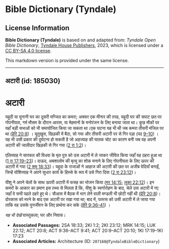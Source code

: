 # Bible Dictionary (Tyndale)

## License Information

**Bible Dictionary (Tyndale)** is based on and adapted from: _Tyndale Open Bible Dictionary_, [Tyndale House Publishers](https://tyndaleopenresources.com/), 2023, which is licensed under a [CC BY-SA 4.0 license](https://creativecommons.org/licenses/by-sa/4.0/legalcode.en).

This markdown version is provided under the same license.



--------------------------------

## अटारी (id: 185030)

अटारी
=====

यहूदी या यूनानी घर का दूसरी मन्जिल का कमरा; अक्सर एक मीनार की तरह, यहूदी घर की सपाट छत पर गोपनीयता, गर्म मौसम के दौरान आराम, या मेहमानों के मनोरंजन के लिए बनाया जाता था। कुछ मौकों पर यहाँ बड़ी सभाओं को भी समायोजित किया जा सकता था।एक घटना यह भी थी जब कमरा तीसरी मंजिल पर था ([प्रेरि 20:8](https://ref.ly/Acts20:8)) । यूतुखुस, खिड़की में बैठा, सो गया और तीसरी अटारी पर से गिर पड़ा (पद [9–10](https://ref.ly/Acts20:9-Acts20:10)) । यह भी उसी प्रकार की दुर्घटना हो सकती है जो अहज्याह की घातक चोट का कारण बनी जब वह अपनी अटारी की जालीदार खिड़की से गिर गया ([2 रा 1:2](https://ref.ly/2Kgs1:2))।

एलिय्याह ने सारफत की विधवा के मृत पुत्र को उस अटारी में ले जाकर जीवित किया जहाँ वह ठहरा हुआ था ([1 रा 17:19–23](https://ref.ly/1Kgs17:19-1Kgs17:23))। दाऊद, अबशालोम की मृत्यु का शोक मनाने के लिए गोपनीयता के लिए ऊपर की अटारी में गया ([2 शमू 18:33](https://ref.ly/2Sam18:33))। यहूदा के राजाओं ने आहाज की अटारी की छत पर अजीब वेदियाँ बनाईं, जिन्हें योशिय्याह ने अपने सुधार कार्य के हिस्से के रूप में उसे गिरा दिया ([2 रा 23:12](https://ref.ly/2Kgs23:12))।

यीशु ने अपने चेलों के साथ ऊपरी अटारी में फसह का भोजन किया ([मर 14:15](https://ref.ly/Mark14:15); [लूका 22:12](https://ref.ly/Luke22:12))। इन कमरों के आकार का प्रमाण इस तथ्य से मिलता है कि, यीशु के स्वर्गारोहण के बाद, चेले उस अटारी में गए जहाँ वे सभी पहले ठहरे हुए थे। त्रौआस में बैठक में भाग लेने वाली मण्डली भी छोटी नहीं थी ([प्रेरि 20:8](https://ref.ly/Acts20:8))। दोरकास को मरने के बाद एक अटारी पर रखा गया था; बाद में, पतरस को उसी अटारी में ले जाया गया ताकि वह उसके पुनर्जीवन के लिए प्रार्थना कर सके ([प्रेरि 9:36–41](https://ref.ly/Acts9:36-Acts9:41)) ।

*यह भी देखें* वास्तुकला; घर और निवास।

* **Associated Passages:** 2SA 18:33; 2KI 1:2; 2KI 23:12; MRK 14:15; LUK 22:12; ACT 20:8; ACT 9:36–ACT 9:41; ACT 20:9–ACT 20:10; 1KI 17:19–1KI 17:23
* **Associated Articles:** Architecture (ID: `207168@TyndaleBibleDictionary`)

